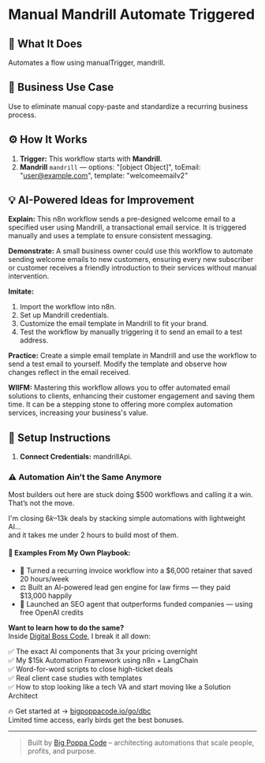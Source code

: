 # Manual Mandrill Automate Triggered
  ## 🚀 What It Does
  Automates a flow using manualTrigger, mandrill.
  
  ## 💼 Business Use Case
  Use to eliminate manual copy-paste and standardize a recurring business process.
  
  ## ⚙️ How It Works
  1. **Trigger:** This workflow starts with **Mandrill**.
  2. **Mandrill** `mandrill` — options: "[object Object]", toEmail: "user@example.com", template: "welcomeemailv2"
  
  ## 💡 AI-Powered Ideas for Improvement
  **Explain:** This n8n workflow sends a pre-designed welcome email to a specified user using Mandrill, a transactional email service. It is triggered manually and uses a template to ensure consistent messaging.

**Demonstrate:** A small business owner could use this workflow to automate sending welcome emails to new customers, ensuring every new subscriber or customer receives a friendly introduction to their services without manual intervention.

**Imitate:** 
1. Import the workflow into n8n.
2. Set up Mandrill credentials.
3. Customize the email template in Mandrill to fit your brand.
4. Test the workflow by manually triggering it to send an email to a test address.

**Practice:** Create a simple email template in Mandrill and use the workflow to send a test email to yourself. Modify the template and observe how changes reflect in the email received.

**WIIFM:** Mastering this workflow allows you to offer automated email solutions to clients, enhancing their customer engagement and saving them time. It can be a stepping stone to offering more complex automation services, increasing your business's value.
  
  ## 🔧 Setup Instructions
  1. **Connect Credentials:** mandrillApi.
  
### ⚠️ Automation Ain’t the Same Anymore

Most builders out here are stuck doing $500 workflows and calling it a win.  
That’s not the move.  

I'm closing $6k–$13k deals by stacking simple automations with lightweight AI...  
and it takes me under 2 hours to build most of them.

#### 🧠 Examples From My Own Playbook:
- 🔁 Turned a recurring invoice workflow into a $6,000 retainer that saved 20 hours/week  
- ⚖️ Built an AI-powered lead gen engine for law firms — they paid $13,000 happily  
- 🚀 Launched an SEO agent that outperforms funded companies — using free OpenAI credits  

**Want to learn how to do the same?**  
Inside [Digital Boss Code](https://bigpoppacode.io/go/dbc), I break it all down:

✅ The exact AI components that 3x your pricing overnight  
✅ My $15k Automation Framework using n8n + LangChain  
✅ Word-for-word scripts to close high-ticket deals  
✅ Real client case studies with templates  
✅ How to stop looking like a tech VA and start moving like a Solution Architect  

🔥 Get started at → [bigpoppacode.io/go/dbc](https://bigpoppacode.io/go/dbc)  
Limited time access, early birds get the best bonuses.

---
> Built by [Big Poppa Code](https://bigpoppacode.io) – architecting automations that scale people, profits, and purpose.
  